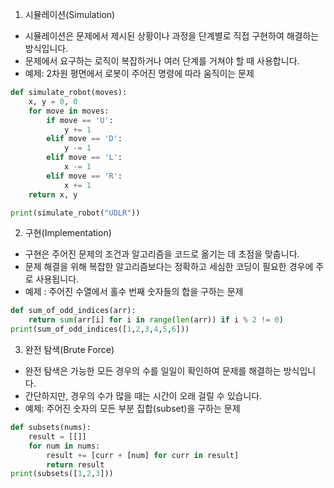 
1. 시뮬레이션(Simulation)
- 시뮬레이션은 문제에서 제시된 상황이나 과정을 단계별로 직접 구현하여 해결하는 방식입니다.
- 문제에서 요구하는 로직이 복잡하거나 여러 단계를 거쳐야 할 때 사용합니다.
- 예제: 2차원 평면에서 로봇이 주어진 명령에 따라 움직이는 문제

```python
def simulate_robot(moves):
    x, y = 0, 0
    for move in moves:
        if move == 'U':
            y += 1
        elif move == 'D':
            y -= 1
        elif move == 'L':
            x -= 1
        elif move == 'R':
            x += 1
    return x, y

print(simulate_robot("UDLR"))


```


2. 구현(Implementation)
- 구현은 주어진 문제의 조건과 알고리즘을 코드로 옮기는 데 초점을 맞춥니다.
- 문제 해결을 위해 복잡한 알고리즘보다는 정확하고 세심한 코딩이 필요한 경우에 주로 사용됩니다.
- 예제 : 주어진 수열에서 홀수 번째 숫자들의 합을 구하는 문제
```python
def sum_of_odd_indices(arr):
    return sum(arr[i] for i in range(len(arr)) if i % 2 != 0)
print(sum_of_odd_indices([1,2,3,4,5,6]))
```

3. 완전 탐색(Brute Force)
- 완전 탐색은 가능한 모든 경우의 수를 일일이 확인하여 문제를 해결하는 방식입니다.
- 간단하지만, 경우의 수가 많을 때는 시간이 오래 걸릴 수 있습니다.
- 예제: 주어진 숫자의 모든 부분 집합(subset)을 구하는 문제
```python
def subsets(nums):
    result = [[]]
    for num in nums:
        result += [curr + [num] for curr in result]
        return result
print(subsets([1,2,3]))
```